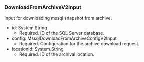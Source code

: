 ### DownloadFromArchiveV2Input
Input for downloading mssql snapshot from archive.

- id: System.String
  - Required. ID of the SQL Server database.
- config: MssqlDownloadFromArchiveConfigV2Input
  - Required. Configuration for the archive download request.
- locationId: System.String
  - Required. ID of the archival location.
